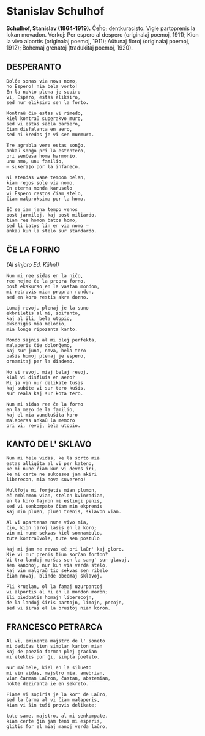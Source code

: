 # Stanislav Schulhof
**Schulhof, Stanislav (1864-1919).** Ĉeĥo; dentkuracisto. Vigle partoprenis la lokan movadon. Verkoj: Per espero al despero (originalaj poemoj, 1911); Kion la vivo alportis (originalaj poemoj, 1911); Aŭtunaj floroj (originalaj poemoj, 1912); Bohemaj grenatoj (tradukitaj poemoj, 1920).

## DESPERANTO

    Dolĉe sonas via nova nomo,
    ho Espero! nia bela vorto!
    En la nokto plena je sopiro
    vi, Espero, estas eliksiro,
    sed nur eliksiro sen la forto.

    Kontraŭ ĉio estas vi rimedo,
    kiel kontraŭ superakvo muro,
    sed vi estas sabla bariero,
    ĉiam disfalanta en aero,
    sed ni kredas je vi sen murmuro.

    Tre agrabla vere estas sonĝo,
    ankaŭ sonĝo pri la estonteco,
    pri senĉesa homa harmonio,
    unu amo, unu familio,
    — sukeraĵo por la infaneco.

    Ni atendas vane tempon belan,
    kiam regos sole via nomo.
    En eterna monda karuselo
    vi Espero restos ĉiam stelo,
    ĉiam malproksima por la homo.

    Eĉ se iam jena tempo venos
    post jarmiloj, kaj post miliardo,
    tiam ree homon batos homo,
    sed li batos lin en via nomo —
    ankaŭ kun la stelo sur standardo.

## ĈE LA FORNO

*(Al sinjoro Ed. Kŭhnl)*

    Nun mi ree sidas en la niĉo,
    ree hejme ĉe la propra forno,
    post ekskurso en la vastan mondon,
    mi retrovis mian propran rondon,
    sed en koro restis akra dorno.

    Lumaj revoj, plenaj je la suno
    ekbriletis al mi, soifanto,
    kaj al ili, bela utopio,
    eksoniĝis mia melodio,
    mia longe ripozanta kanto.

    Mondo ŝajnis al mi plej perfekta,
    malaperis ĉie dolorĝemo,
    kaj sur juna, nova, bela tero
    paŝis homoj plenaj je espero,
    ornamitaj per la diademo.

    Ho vi revoj, miaj belaj revoj,
    kial vi disfluis en aero?
    Mi ja vin nur delikate tuŝis
    kaj subite vi sur tero kuŝis,
    sur reala kaj sur kota tero.

    Nun mi sidas ree ĉe la forno
    en la mezo de la familio,
    kaj el mia vundtuŝita koro
    malaperas ankaŭ la memoro
    pri vi, revoj, bela utopio.
 
## KANTO DE L' SKLAVO

    Nun mi hele vidas, ke la sorto mia
    estas alligita al vi per kateno,
    ke mi nune ĉiam kun vi devos iri,
    ke mi certe ne sukcesos jam akiri
    liberecon, mia nova suvereno!

    Multfoje mi forjetis mian plumon,
    eĉ emblemon vian, stelon kvinradian,
    en la koro fajron mi estingi penis,
    sed vi senkompate ĉiam min ekprenis
    kaj min pluen, pluen trenis, sklavon vian.

    Al vi apartenas nune vivo mia,
    ĉio, kion jaroj lasis en la koro;
    vin mi nune sekvas kiel somnambulo,
    tute kontraŭvole, tute sen postulo

    kaj mi jam ne revas eĉ pri laŭr' kaj gloro.
    Kie vi nur prenis tiun sorĉan forton?
    Vi tra landoj marŝas sen la sang' sur glavoj,
    sen kanonoj, nur kun via verda stelo,
    kaj vin malgraŭ tio sekvas sen ribelo
    ĉiam novaj, blinde obeemaj sklavoj.

    Pli kruelan, ol la famaj uzurpantoj
    vi alportis al ni en la mondon moron;
    ili piedbatis homajn liberecojn,
    de la landoj ŝiris partojn, limojn, pecojn,
    sed vi ŝiras el la brustoj nian koron.

## FRANCESCO PETRARCA

    Al vi, eminenta majstro de l' soneto
    mi dediĉas tiun simplan kanton mian
    kaj de poezio formon plej gracian
    mi elektis por ĝi, simpla poeteto.

    Nur malhele, kiel en la silueto
    mi vin vidas, majstro mia, amebrian,
    vian ĉarman Laŭron, ĉastan, abstemian,
    nokte deziranta ie en sekreto.

    Fiame vi sopiris je la kor' de Laŭro,
    sed la ĉarma al vi ĉiam malaperis,
    kiam vi ŝin tuŝi provis delikate;

    tute same, majstro, al mi senkompate,
    kiam certe ĝin jam teni mi esperis,
    glitis for el miaj manoj verda laŭro,
